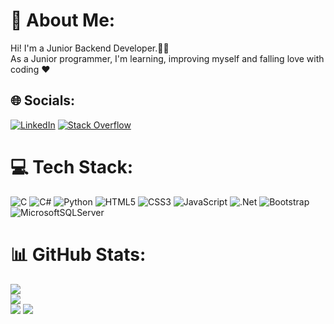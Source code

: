 # 💫 About Me:
Hi! I'm a Junior Backend Developer.🤖🦾<br>As a Junior programmer, I'm learning, improving myself and falling love with coding ❤️


## 🌐 Socials:
[![LinkedIn](https://img.shields.io/badge/LinkedIn-%230077B5.svg?logo=linkedin&logoColor=white)](https://linkedin.com/in/omerbilalusta) [![Stack Overflow](https://img.shields.io/badge/-Stackoverflow-FE7A16?logo=stack-overflow&logoColor=white)](https://stackoverflow.com/users/17901534) 

# 💻 Tech Stack:
![C](https://img.shields.io/badge/c-%2300599C.svg?style=flat&logo=c&logoColor=white) ![C#](https://img.shields.io/badge/c%23-%23239120.svg?style=flat&logo=c-sharp&logoColor=white) ![Python](https://img.shields.io/badge/python-3670A0?style=flat&logo=python&logoColor=ffdd54) ![HTML5](https://img.shields.io/badge/html5-%23E34F26.svg?style=flat&logo=html5&logoColor=white) ![CSS3](https://img.shields.io/badge/css3-%231572B6.svg?style=flat&logo=css3&logoColor=white) ![JavaScript](https://img.shields.io/badge/javascript-%23323330.svg?style=flat&logo=javascript&logoColor=%23F7DF1E) ![.Net](https://img.shields.io/badge/.NET-5C2D91?style=flat&logo=.net&logoColor=white) ![Bootstrap](https://img.shields.io/badge/bootstrap-%23563D7C.svg?style=flat&logo=bootstrap&logoColor=white) ![MicrosoftSQLServer](https://img.shields.io/badge/Microsoft%20SQL%20Sever-CC2927?style=flat&logo=microsoft%20sql%20server&logoColor=white)
# 📊 GitHub Stats:
![](https://github-readme-stats.vercel.app/api?username=omerbilalusta&theme=dark&hide_border=false&include_all_commits=true&count_private=true)<br/>
![](https://github-readme-streak-stats.herokuapp.com/?user=omerbilalusta&theme=dark&hide_border=false)<br/>
![](https://github-readme-stats.vercel.app/api/top-langs/?username=omerbilalusta&theme=dark&hide_border=false&include_all_commits=true&count_private=true&layout=compact)
[![](https://visitcount.itsvg.in/api?id=omerbilalusta&label=Profile%20Views&color=12&icon=0&pretty=false)](https://visitcount.itsvg.in)
<!-- Proudly created with GPRM ( https://gprm.itsvg.in ) -->
